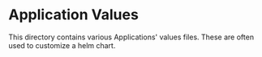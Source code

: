 # Application Values

This directory contains various Applications' values files. These are often used to customize a helm chart.

